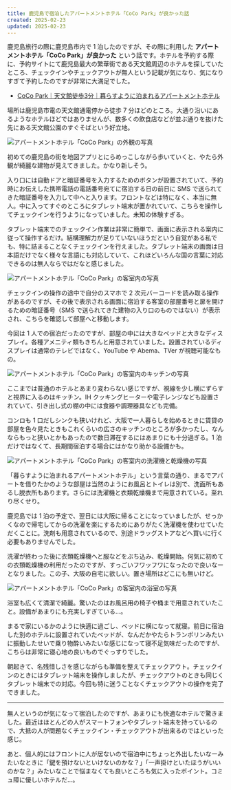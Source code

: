 ```yaml
---
title: 鹿児島で宿泊したアパートメントホテル「CoCo Park」が良かった話
created: 2025-02-23
updated: 2025-02-23
---
```


鹿児島旅行の際に鹿児島市内で 1 泊したのですが、その際に利用した **アパートメントホテル「CoCo Park」が良かった** という話です。ホテルを予約する際に、予約サイトにて鹿児島最大の繁華街である天文館周辺のホテルを探していたところ、チェックインやチェックアウトが無人という記載が気になり、気になりすぎて予約したのですが非常に大満足でした。

- [CoCo Park｜天文館徒歩3分｜暮らすように泊まれるアパートメントホテル](https://coco-stay.net/coco-park/)

場所は鹿児島市電の天文館通電停から徒歩 7 分ほどのところ。大通り沿いにあるようなホテルほどではありませんが、数多くの飲食店などが並ぶ通りを抜けた先にある天文館公園のすぐそばという好立地。

![アパートメントホテル「CoCo Park」の外観の写真](aa060221-eac3-4c4c-9bfc-8fc3d16fb900)

初めての鹿児島の街を地図アプリとにらめっこしながら歩いていくと、やたら外観が綺麗な建物が見えてきました。かなり新しそう。

入り口には自動ドアと暗証番号を入力するためのボタンが設置されていて、予約時にお伝えした携帯電話の電話番号宛てに宿泊する日の前日に SMS で送られてきた暗証番号を入力して中へと入ります。フロントなどは特になく、本当に無人。中に入ってすぐのところにタブレット端末が置かれていて、こちらを操作してチェックインを行うようになっていました。未知の体験すぎる。

タブレット端末でのチェックイン作業は非常に簡単で、画面に表示される案内に従って操作するだけ。結構理解力が足りていないほうだという自覚がある私でも、特に詰まることなくチェックインを行えました。タブレット端末の画面は日本語だけでなく様々な言語にも対応していて、これほどいろんな国の言葉に対応できるのは無人ならではだなと感じました。

![アパートメントホテル「CoCo Park」の客室内の写真](f9bf2747-630b-42e4-969f-08b0b2726100)

チェックインの操作の途中で自分のスマホで 2 次元バーコードを読み取る操作があるのですが、その後で表示される画面に宿泊する客室の部屋番号と扉を開けるための暗証番号（SMS で送られてきた建物の入り口のものではない）が表示され、こちらを確認して部屋へと移動します。

今回は 1 人での宿泊だったのですが、部屋の中には大きなベッドと大きなディスプレイ。各種アメニティ類もきちんと用意されていました。設置されているディスプレイは通常のテレビではなく、YouTube や Abema、TVer が視聴可能なもの。

![アパートメントホテル「CoCo Park」の客室内のキッチンの写真](1076356e-17bd-477a-b713-e21084ccee00)

ここまでは普通のホテルとあまり変わらない感じですが、視線を少し横にずらすと視界に入るのはキッチン。IH クッキングヒーターや電子レンジなども設置されていて、引き出し式の棚の中には食器や調理器具なども完備。

コンロも 1 口だしシンクも狭いけれど、大阪で一人暮らしを始めるときに賃貸の部屋を色々見たときもこれくらいの広さのキッチンのところが多かったし、なんならもっと狭いとかもあったので数日滞在するにはあまりにも十分過ぎる。1 泊だけではなくて、長期間宿泊する場合にはかなり助かる設備かも。

![アパートメントホテル「CoCo Park」の客室内の洗濯機と乾燥機の写真](b7f1f273-122f-48c9-474d-867821124100)

「暮らすように泊まれるアパートメントホテル」という言葉の通り、まるでアパートを借りたかのような部屋は当然のようにお風呂とトイレは別で、洗面所もあるし脱衣所もあります。さらには洗濯機と衣類乾燥機まで用意されている。至れり尽くせり。

鹿児島では 1 泊の予定で、翌日には大阪に帰ることになっていましたが、せっかくなので帰宅してからの洗濯を楽にするためにありがたく洗濯機を使わせていただくことに。洗剤も用意されているので、別途ドラッグストアなどへ買いに行く必要もありませんでした。

洗濯が終わった後に衣類乾燥機へと服などをぶち込み、乾燥開始。何気に初めての衣類乾燥機の利用だったのですが、すっごいフワッフワになったので良いなーとなりました。この子、大阪の自宅に欲しい。置き場所はどこにも無いけど。

![アパートメントホテル「CoCo Park」の客室内の浴室の写真](f5376874-b05d-4db4-4081-69b12c25b900)

浴室も広くて清潔で綺麗。驚いたのはお風呂用の椅子や桶まで用意されていたこと。設備があまりにも充実しすぎている…。

まるで家にいるかのように快適に過ごし、ベッドに横になって就寝。前日に宿泊した別のホテルに設置されていたベッドが、なんだかやたらトランポリンみたいに振動したせいで乗り物酔いみたいな感じになって寝不足気味だったのですが、こちらは非常に寝心地の良いものでぐっすりでした。

朝起きて、名残惜しさを感じながらも準備を整えてチェックアウト。チェックインのときにはタブレット端末を操作しましたが、チェックアウトのときも同じくタブレット端末での対応。今回も特に迷うことなくチェックアウトの操作を完了できました。

---

無人というのが気になって宿泊したのですが、あまりにも快適なホテルで驚きました。最近はほとんどの人がスマートフォンやタブレット端末を持っているので、大抵の人が問題なくチェックイン・チェックアウトが出来るのではといった感じ。

あと、個人的にはフロントに人が居ないので宿泊中にちょっと外出したいなーみたいなときに「鍵を預けないといけないのかな？」「一声掛けといたほうがいいのかな？」みたいなことで悩まなくても良いところも気に入ったポイント。コミュ障に優しいホテルだ…。
